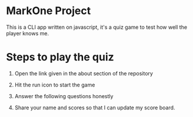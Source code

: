 # MarkOne Project

This is a CLI app written on javascript, it's a quiz game to test how well the player knows me.

# Steps to play the quiz

1. Open the link given in the about section of the repository

2. Hit the run icon to start the game

2. Answer the following questions honestly

3. Share your name and scores so that I can update my score board.